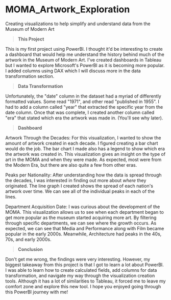 # MOMA_Artwork_Exploration
Creating visualizations to help simplify and understand data from the Museum of Modern Art

> **This Project**


This is my first project using PowerBI. I thought it'd be interesting to create a dashboard that would help me understand the history behind much of the artwork in the Museum of Modern Art. I've created dashboards in Tableau but I wanted to explore Microsoft's PowerBI as it is becoming more popular. I added columns using DAX which I will discuss more in the data transformation section.

> **Data Transformation**


Unfortunately, the "date" column in the dataset had a myriad of differently formatted values. Some read "1971", and other read "published in 1955". I had to add a column called "year" that extracted the specific year from the date column. Once that was complete, I created another column called "era" that stated which era the artwork was made in. (You'll see why later).

> **Dashboard**


Artwork Through the Decades:
For this visualization, I wanted to show the amount of artwork created in each decade. I figured creating a bar chart would do the job. The bar chart I made also has a legend to show which era the artwork was created in. This visualization gives an insight on the type of art in the MOMA and when they were made. As expected, most were from the Modern Era, but there are also quite a few from other eras.

Peaks per Nationality:
After understanding how the data is spread through the decades, I was interested in finding out more about _where_ they originated. The line graph I created shows the spread of each nation's artwork over time. We can see all of the individual peaks in each of the lines.

Department Acquisition Date:
I was curious about the development of the MOMA. This visualization allows us to see when each department began to get more popular as the museum started acquiring more art. By filtering through specific departments, we can see where the growth occurs. As expected, we can see that Media and Performance along with Film became popular in the early 2000s. Meanwhile, Architecture had peaks in the 40s, 70s, and early 2000s.

> **Conclusion**


Don't get me wrong, the findings were very interesting. However, my biggest takeaway from this project is that I got to learn a lot about PowerBI. I was able to learn how to create calculated fields, add columns for data transformation, and navigate my way through the visualization creation tools. Although it has a lot of similarities to Tableau, it forced me to leave my comfort zone and explore this new tool. I hope you enjoyed going through this PowerBI journey with me!
